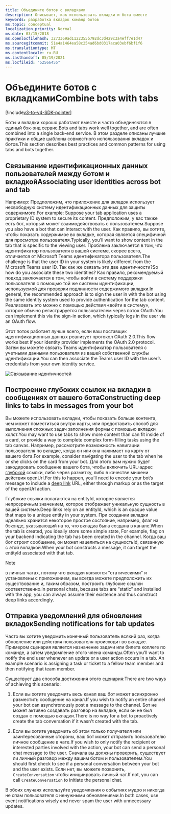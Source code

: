 ```yaml
---
title: Объедините ботов с вкладками
description: Описывает, как использовать вкладки и боты вместе
keywords: разработка вкладок команд ботов
ms.topic: conceptual
localization_priority: Normal
ms.date: 03/15/2018
ms.openlocfilehash: 3273369ad1122355b792dc3d429c3a4eff7e1d47
ms.sourcegitcommit: 51e4a1464ea58c254ad6bd0317aca03ebf6bf1f6
ms.translationtype: MT
ms.contentlocale: ru-RU
ms.lasthandoff: 05/19/2021
ms.locfileid: "52566455"
---
```

# <a name="combine-bots-with-tabs"></a><span data-ttu-id="e542f-104">Объедините ботов с вкладками</span><span class="sxs-lookup"><span data-stu-id="e542f-104">Combine bots with tabs</span></span>

[!include[v3-to-v4-SDK-pointer](~/includes/v3-to-v4-pointer-bots.md)]

<span data-ttu-id="e542f-105">Боты и вкладки хорошо работают вместе и часто объединяются в единый бэк-энд сервис.</span><span class="sxs-lookup"><span data-stu-id="e542f-105">Bots and tabs work well together, and are often combined into a single back-end service.</span></span> <span data-ttu-id="e542f-106">В этом разделе описаны лучшие практики и общие шаблоны совместного использования вкладок и ботов.</span><span class="sxs-lookup"><span data-stu-id="e542f-106">This section describes best practices and common patterns for using tabs and bots together.</span></span>

## <a name="associating-user-identities-across-bot-and-tab"></a><span data-ttu-id="e542f-107">Связывание идентификационных данных пользователей между ботом и вкладкой</span><span class="sxs-lookup"><span data-stu-id="e542f-107">Associating user identities across bot and tab</span></span>

<span data-ttu-id="e542f-108">Например: Предположим, что приложение для вкладок использует несвободную систему идентификационных данных для защиты содержимого.</span><span class="sxs-lookup"><span data-stu-id="e542f-108">For example: Suppose your tab application uses a proprietary ID system to secure its content.</span></span> <span data-ttu-id="e542f-109">Предположим, у вас также есть бот, который может взаимодействовать с пользователем.</span><span class="sxs-lookup"><span data-stu-id="e542f-109">Suppose you also have a bot that can interact with the user.</span></span> <span data-ttu-id="e542f-110">Как правило, вы хотите, чтобы показать содержимое во вкладке, которая является специфичной для просмотра пользователя.</span><span class="sxs-lookup"><span data-stu-id="e542f-110">Typically, you’ll want to show content in the tab that is specific to the viewing user.</span></span> <span data-ttu-id="e542f-111">Проблема заключается в том, что идентификатор пользователя в вашей системе, скорее всего, отличается от Microsoft Teams идентификатора пользователя.</span><span class="sxs-lookup"><span data-stu-id="e542f-111">The challenge is that the user ID in your system is likely different from the Microsoft Teams user ID.</span></span> <span data-ttu-id="e542f-112">Так как же связать эти две идентичности?</span><span class="sxs-lookup"><span data-stu-id="e542f-112">So how do you associate these two identities?</span></span>
<span data-ttu-id="e542f-113">Как правило, рекомендуемый подход заключается в том, чтобы войти в систему поддержки пользователя с помощью той же системы идентификации, используемой для проверки подлинности содержимого вкладки.</span><span class="sxs-lookup"><span data-stu-id="e542f-113">In general, the recommended approach is to sign the user in with the bot using the same identity system used to provide authentication for the tab content.</span></span> <span data-ttu-id="e542f-114">Реализовать это можно с помощью действия «войти в систему», которое обычно регистрируется пользователем через поток OAuth.</span><span class="sxs-lookup"><span data-stu-id="e542f-114">You can implement this via the sign-in action, which typically logs in the user via an OAuth flow.</span></span>

<span data-ttu-id="e542f-115">Этот поток работает лучше всего, если ваш поставщик идентификационных данных реализует протокол OAuth 2.0.</span><span class="sxs-lookup"><span data-stu-id="e542f-115">This flow works best if your identity provider implements the OAuth 2.0 protocol.</span></span> <span data-ttu-id="e542f-116">Затем вы можете связать Teams идентификатор пользователя с учетными данными пользователя из вашей собственной службы идентификации.</span><span class="sxs-lookup"><span data-stu-id="e542f-116">You can then associate the Teams user ID with the user’s credentials from your own identity service.</span></span>

   ![Связывание идентичностей](~/assets/images/bots/associating_contexts.png)

## <a name="constructing-deep-links-to-tabs-in-messages-from-your-bot"></a><span data-ttu-id="e542f-118">Построение глубоких ссылок на вкладки в сообщениях от вашего бота</span><span class="sxs-lookup"><span data-stu-id="e542f-118">Constructing deep links to tabs in messages from your bot</span></span>

<span data-ttu-id="e542f-119">Вы можете использовать вкладки, чтобы показать больше контента, чем может поместиться внутри карты, или предоставить способ для выполнения сложных задач заполнения формы с помощью вкладки холст.</span><span class="sxs-lookup"><span data-stu-id="e542f-119">You may want to use tabs to show more content than can fit inside of a card, or provide a way to complete complex form-filling tasks using the tab canvas.</span></span> <span data-ttu-id="e542f-120">Например, рассмотрите возможность навигации пользователя по вкладке, когда он или она нажимает на карту от вашего бота.</span><span class="sxs-lookup"><span data-stu-id="e542f-120">For example, consider navigating the user to the tab when he or she clicks on the card from your bot.</span></span> <span data-ttu-id="e542f-121">Для этого вам нужно будет закодировать сообщение вашего бота, чтобы включить URL-адрес [глубокой](~/concepts/build-and-test/deep-links.md) ссылки, либо через разметку, либо в качестве мишени действия openUrl.</span><span class="sxs-lookup"><span data-stu-id="e542f-121">For this to happen, you’ll need to encode your bot’s message to include a [deep link](~/concepts/build-and-test/deep-links.md) URL, either through markup or as the target of the openUrl action.</span></span>

<span data-ttu-id="e542f-122">Глубокие ссылки полагаются на entityId, которое является непрозрачным значением, которое отображает уникальную сущность в вашей системе.</span><span class="sxs-lookup"><span data-stu-id="e542f-122">Deep links rely on an entityId, which is an opaque value that maps to a unique entity in your system.</span></span> <span data-ttu-id="e542f-123">При создании вкладки идеально хранится некоторое простое состояние, например, флаг на бэкэнде, указывающий на то, что вкладка была создана в канале.</span><span class="sxs-lookup"><span data-stu-id="e542f-123">When the tab is created, you ideally store some simple state, For example, flag on your backend indicating the tab has been created in the channel.</span></span> <span data-ttu-id="e542f-124">Когда ваш бот строит сообщение, он может нацелиться на сущностьId, связанную с этой вкладкой.</span><span class="sxs-lookup"><span data-stu-id="e542f-124">When your bot constructs a message, it can target the entityId associated with that tab.</span></span>

> [!NOTE]
> <span data-ttu-id="e542f-125">в личных чатах, потому что вкладки являются "статическими" и установлены с приложением, вы всегда можете предположить их существование и, таким образом, построить глубокие ссылки соответственно.</span><span class="sxs-lookup"><span data-stu-id="e542f-125">in personal chats, because tabs are “static” and installed with the app, you can always assume their existence and thus construct deep links accordingly.</span></span>

## <a name="sending-notifications-for-tab-updates"></a><span data-ttu-id="e542f-126">Отправка уведомлений для обновления вкладок</span><span class="sxs-lookup"><span data-stu-id="e542f-126">Sending notifications for tab updates</span></span>

<span data-ttu-id="e542f-127">Часто вы хотите уведомить конечный пользователь всякий раз, когда обновление или действия пользователя происходит во вкладке. Примером сценария является назначение задачи или билета коллеге по команде, а затем уведомление этого члена команды.</span><span class="sxs-lookup"><span data-stu-id="e542f-127">Often you’ll want to notify the end user whenever an update or a user action occurs in a tab. An example scenario is assigning a task or ticket to a fellow team member and then notifying that team member.</span></span>

<span data-ttu-id="e542f-128">Существует два способа достижения этого сценария:</span><span class="sxs-lookup"><span data-stu-id="e542f-128">There are two ways of achieving this scenario:</span></span>

1. <span data-ttu-id="e542f-129">Если вы хотите уведомить весь канал ваш бот может асинхронно разместить сообщение на канал.</span><span class="sxs-lookup"><span data-stu-id="e542f-129">If you wish to notify an entire channel your bot can asynchronously post a message to the channel.</span></span> <span data-ttu-id="e542f-130">Бот не может активно создавать разговор на вкладке, если он не был создан с помощью вкладки.</span><span class="sxs-lookup"><span data-stu-id="e542f-130">There is no way for a bot to proactively create the tab conversation if it wasn't created with the tab.</span></span>

2. <span data-ttu-id="e542f-131">Если вы хотите уведомить об этом только получателя или заинтересованные стороны, ваш бот может отправить пользователю личное сообщение в чате.</span><span class="sxs-lookup"><span data-stu-id="e542f-131">If you wish to only notify the recipient or interested parties involved with the action, your bot can send a personal chat message to the user.</span></span> <span data-ttu-id="e542f-132">Сначала вы должны проверить, существует ли личный разговор между вашим ботом и пользователем.</span><span class="sxs-lookup"><span data-stu-id="e542f-132">You should first check to see if a personal conversation between your bot and the user exists.</span></span> <span data-ttu-id="e542f-133">Если нет, вы можете позвонить, `CreateConversation` чтобы инициировать личный чат.</span><span class="sxs-lookup"><span data-stu-id="e542f-133">If not, you can call `CreateConversation` to initiate the personal chat.</span></span>

<span data-ttu-id="e542f-134">В обоих случаях используйте уведомления о событиях мудро и никогда не спам пользователя с ненужными обновлениями.</span><span class="sxs-lookup"><span data-stu-id="e542f-134">In both cases, use event notifications wisely and never spam the user with unnecessary updates.</span></span>
